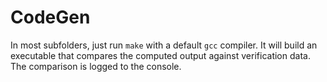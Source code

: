 # CodeGen

In most subfolders, just run `make` with a default `gcc` compiler. It will build an executable that compares the computed output against verification data. The comparison is logged to the console.
